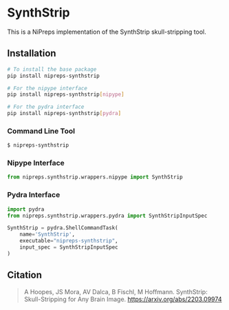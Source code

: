 # SynthStrip

This is a NiPreps implementation of the SynthStrip skull-stripping tool.

## Installation

```bash
# To install the base package
pip install nipreps-synthstrip

# For the nipype interface
pip install nipreps-synthstrip[nipype]

# For the pydra interface
pip install nipreps-synthstrip[pydra]
```

### Command Line Tool

```bash
$ nipreps-synthstrip
```

### Nipype Interface

```python
from nipreps.synthstrip.wrappers.nipype import SynthStrip
```

### Pydra Interface

```python
import pydra
from nipreps.synthstrip.wrappers.pydra import SynthStripInputSpec

SynthStrip = pydra.ShellCommandTask(
    name='SynthStrip',
    executable="nipreps-synthstrip",
    input_spec = SynthStripInputSpec
)
```

## Citation

> A Hoopes, JS Mora, AV Dalca, B Fischl, M Hoffmann.
> SynthStrip: Skull-Stripping for Any Brain Image.
> https://arxiv.org/abs/2203.09974
